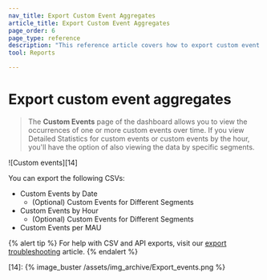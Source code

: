 ```yaml
---
nav_title: Export Custom Event Aggregates
article_title: Export Custom Event Aggregates
page_order: 6
page_type: reference
description: "This reference article covers how to export custom event data aggregates."
tool: Reports

---
```


# Export custom event aggregates

> The **Custom Events** page of the dashboard allows you to view the occurrences of one or more custom events over time. If you view Detailed Statistics for custom events or custom events by the hour, you'll have the option of also viewing the data by specific segments.

![Custom events][14]

You can export the following CSVs:

- Custom Events by Date
    - (Optional) Custom Events for Different Segments
- Custom Events by Hour
    - (Optional) Custom Events for Different Segments
- Custom Events per MAU

{% alert tip %}
For help with CSV and API exports, visit our [export troubleshooting]({{site.baseurl}}/user_guide/data_and_analytics/export_braze_data/export_troubleshooting/) article.
{% endalert %}

[14]: {% image_buster /assets/img_archive/Export_events.png %}
